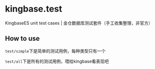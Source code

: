 # kingbase.test

KingbaseES  unit test cases | 金仓数据库测试套件（手工收集整理，非官方）

## How to use

```test/simple```下是简单的测试用例，每种类型只有一个

```test/all```下是所有的测试用例，喂给kingbase看表现吧